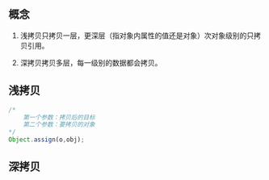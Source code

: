 ## 概念

1.  浅拷贝只拷贝一层，更深层（指对象内属性的值还是对象）次对象级别的只拷贝引用。

2.  深拷贝拷贝多层，每一级别的数据都会拷贝。

## 浅拷贝

```javascript
/*
	第一个参数：拷贝后的目标
	第二个参数：要拷贝的对象
*/
Object.assign(o,obj);
```

## 深拷贝

